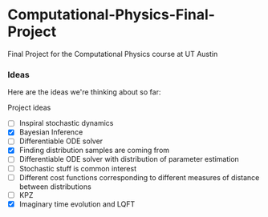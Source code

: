# Computational-Physics-Final-Project
 Final Project for the Computational Physics course at UT Austin



### Ideas

Here are the ideas we're thinking about so far:

Project ideas

- [ ]  Inspiral stochastic dynamics
- [x] Bayesian Inference
- [ ] Differentiable ODE solver 
- [x] Finding distribution samples are coming from
- [ ] Differentiable ODE solver with distribution of parameter estimation
- [ ] Stochastic stuff is common interest 
- [ ] Different cost functions corresponding to different measures of distance between distributions
- [ ] KPZ
- [x] Imaginary time evolution and LQFT
